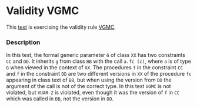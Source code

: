 # Validity VGMC

This [test](.) is exercising the validity rule [VGMC](../Readme.md).

### Description

In this test, the formal generic parameter `G` of class `XX` has two constraints `CC` and `DD`. It inherits `g` from class `BB` with the call `a.fc (c)`, where `a` is of type `G` when viewed in the context of `XX`. The procedures `f` in the constraint `CC` and `f` in the constraint `DD` are two different versions in `XX` of the procedure `fc` appearing in class text of `BB`, but when using the version from `DD` the argument of the call is not of the correct type. In this test `VGMC` is not violated, but `VUAR-2` is violated, even though it was the version of `f` in `CC` which was called in `BB`, not the version in `DD`.

